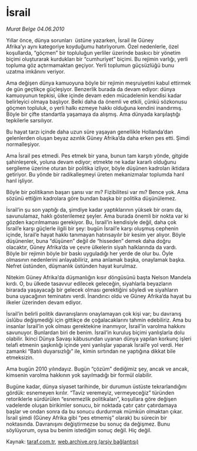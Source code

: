# İsrail 

*Murat Belge 04.06.2010*

<div class="yazi">
<p>Yıllar önce, dünya sorunları  üstüne yazarken, İsrail ile Güney Afrika’yı aynı kategoriye koyduğumu hatırlıyorum. Özel nedenlerle, özel koşullarda, “göçmen” bir topluluğun yerliler üzerinde baskıcı bir yönetim biçimi oluşturarak kurdukları bir “cumhuriyet” biçimi. Bu rejimin varlığı, yerli topluma göz açtırmamaktan geçiyor. Yerli toplumun güçsüzlüğü bunu uzatma imkânını veriyor.</p>
<p>Ama değişen dünya kamuoyuna böyle bir rejimin meşruiyetini kabul ettirmek de gün geçtikçe güçleşiyor. Benzerlik burada da devam ediyor: dünya kamuoyunun tepkisi, ülke içinde devam eden mücadelenin kendisi kadar belirleyici olmaya başlıyor. Belki daha da önemli ve etkili, çünkü sözkonusu göçmen topluluk, o yerli halkı ezmeye hakkı olduğuna kendini inandırmış. Böyle bir çifte standartla yaşamaya da alışmış. Ama dünyada karşılaştığı tepkilerle sarsılıyor.</p>
<p>Bu hayat tarzı içinde daha uzun süre yaşayan genellikle Hollanda’dan gelenlerden oluşan beyaz azınlık Güney Afrika’da daha erken pes etti. Şimdi normalleşiyor.</p>
<p>Ama İsrail pes etmedi. Pes etmek bir yana, bunun tam karşıtı yönde, gitgide şahinleşerek, yoluna devam ediyor; etmekte ne kadar kararlı olduğunu sergileme üzerine oturan bir politika izliyor, böyle düşünen kadroları iktidara getiriyor. Bu yönde bir radikalleşmeyi üreten mekanizmalar toplumda harıl harıl işliyor.</p>
<p>Böyle bir politikanın başarı şansı var mı? Fizibilitesi var mı? Bence yok. Ama sözünü ettiğim kadrolara göre bundan başka bir politika düşünülemez.</p>
<p>İsrail’in şu son yaptığı da, şimdiye kadar yaptıklarının yüksek bir oranı da, savunulamaz, haklı gösterilemez şeyler. Ama burada önemli bir nokta var ki gözden kaçırılmaması gerekiyor. Bu, İsrail’in kendisiyle değil, daha çok İsrail’e karşı güçlerle ilgili bir şey: bugün İsrail’e karşı oluşmuş cephenin içinde, İsrail’e hayat hakkı tanımayan hatırısayılır bir kesim yer alıyor. Böyle düşünenler, buna “düşünen” değil de “hisseden” demek daha doğru olacaktır, Güney Afrika’da ve çevre ülkelerin siyah halklarında da vardı. Böyle bir rejimin böyle bir baskı uyguladığı her yerde de olur bu. Öyle olmasının nedenlerini anlayabiliriz, ama anlamak başka, onaylamak başka. Nefret üstünden, düşmanlık üstünden hayat kurulmaz.</p>
<p>Nitekim Güney Afrika’da düşmanlığın kısır döngüsünü başta Nelson Mandela kırdı. O, bu ülkede tasavvur edilecek geleceğin, siyahlarla beyazların birarada yaşayacağı bir gelecek olması gerektiğini söyledi ve siyahların buna uyacağının teminatını verdi. İnandırıcı oldu ve Güney Afrika’da hayat bu ilkeler üzerinden devam ediyor.</p>
<p>İsrail’in belirli politik davranışlarını onaylamayan çok kişi var; bu davranış üslûbu değişmediği için gittikçe de çoğalacaklarını tahmin edebiliriz. Ama bu insanlar İsrail’in yok olması gerektekine inanmıyor, İsrail’in varolma hakkını savunuyor. Bunlardan biri de benim. İsrail’in kuruluş biçimi yanlışlarla dolu olabilir. İkinci Dünya Savaşı kâbusundan uyanan dünya yapılan korkunç işleri telafi etmenin şaşkınlığı içinde yeni yanlışlar yaparak İsrail’e yol verdi. Her zamanki “Batılı duyarsızlığı” ile, kimin sırtından ne yaptığına dikkat bile etmeksizin.</p>
<p>Ama bugün 2010 yılındayız. Bugün “çözüm” dediğimiz şey, ancak ve ancak, kimsenin varolma hakkının yok sayılmadığı bir formül olabilir.</p>
<p>Bugüne kadar, dünya siyaset tarihinde, bir durumun üstüste tekrarlandığını gördük: esnemeyen kırılır. “Taviz veremeyiz, vermeyeceğiz” türünden retoriklerle sürdürülen “esnemezlik politikaları”, koşullara göre değişen vadelerde oluşan birikimler sonucu, bir noktada çatır çatır çatırdamaya başlar ve ondan sonra da bu sonucu durdurmak mümkün olmaktan çıkar. İsrail şimdi (Güney Afrika gibi “pes etmemiş” olarak) bu sürecin bir noktasında. Davranışını değiştirmezse bu sonuç da değişmez. Bunu söylüyorum, oysa bu benim istediğim sonuç değil. Hiç değil.</p></div>

Kaynak: [taraf.com.tr](http://www.taraf.com.tr:80/murat-belge/makale-israil.htm), [web.archive.org (arşiv bağlantısı)](http://web.archive.org/web/20100606210337/http://www.taraf.com.tr:80/murat-belge/makale-israil.htm)
